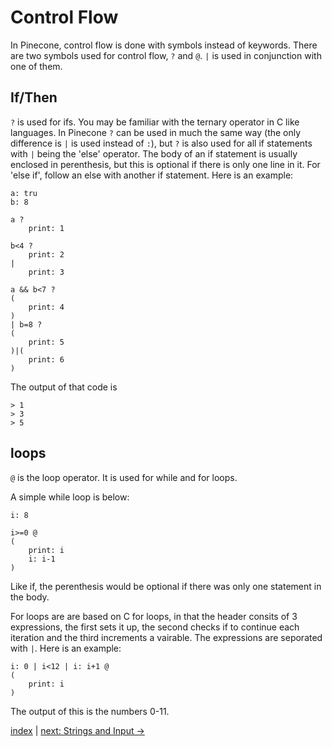 # Control Flow
In Pinecone, control flow is done with symbols instead of keywords. There are two symbols used for control flow, `?` and `@`. `|` is used in conjunction with one of them.

## If/Then

`?` is used for ifs. You may be familiar with the ternary operator in C like languages. In Pinecone `?` can be used in much the same way (the only difference is `|` is used instead of `:`), but `?` is also used for all if statements with `|` being the 'else' operator. The body of an if statement is usually enclosed in perenthesis, but this is optional if there is only one line in it. For 'else if', follow an else with another if statement. Here is an example:

```
a: tru
b: 8

a ?
    print: 1

b<4 ?
    print: 2
|
    print: 3

a && b<7 ?
(
    print: 4
)
| b=8 ?
(
    print: 5
)|(
    print: 6
)
```

The output of that code is

```
> 1
> 3
> 5
```

## loops

`@` is the loop operator. It is used for while and for loops.

A simple while loop is below:

```
i: 8

i>=0 @
(
    print: i
    i: i-1
)
```

Like if, the perenthesis would be optional if there was only one statement in the body.

For loops are are based on C for loops, in that the header consits of 3 expressions, the first sets it up, the second checks if to continue each iteration and the third increments a vairable. The expressions are seporated with `|`. Here is an example:

```
i: 0 | i<12 | i: i+1 @
(
    print: i
)
```

The output of this is the numbers 0-11.

[index](index.md) | [next: Strings and Input ->](3_strings_and_input.md)

